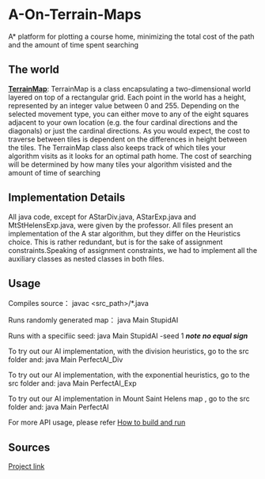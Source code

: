 # A-On-Terrain-Maps
A* platform for plotting a course home, minimizing the total cost of the path and the amount of time spent searching

## The world 
[**TerrainMap**](https://github.com/waiyulam/A-On-Terrain-Maps/blob/master/TerrainMap.java):
TerrainMap is a class encapsulating a two-dimensional world layered on top of a rectangular grid. Each point in the world has a height, represented by an integer value between 0 and 255. Depending on the selected movement type, you can either move to any of the eight squares adjacent to your own location (e.g. the four cardinal directions and the diagonals) or just the cardinal directions. As you would expect, the cost to traverse between tiles is dependent on the differences in height between the tiles.
The TerrainMap class also keeps track of which tiles your algorithm visits as it looks for an optimal path home. The cost of searching will be determined by how many tiles your algorithm visisted and the amount of time of searching 

## Implementation Details 
All java code, except for AStarDiv.java, AStarExp.java and MtStHelensExp.java, were given by the professor. All files present an implementation of the A star algorithm, but they differ on the Heuristics choice. This is rather redundant, but is for the sake of assignment constraints.Speaking of assignment constraints, we had to implement all the auxiliary classes as nested classes in both files.

## Usage 
Compiles source： javac  <src_path>/*.java

Runs randomly generated map： java Main StupidAI

Runs with a specifiic seed: java Main StupidAI -seed 1   ***note no equal sign***

To try out our AI implementation, with the division heuristics, go to the src folder and:
java Main PerfectAI_Div

To try out our AI implementation, with the exponential heuristics, go to the src folder and:
java Main PerfectAI_Exp

To try out our AI implementation in Mount Saint Helens map , go to the src folder and:
java Main PerfectAI

For more API usage, please refer [How to build and run](https://github.com/waiyulam/A-On-Terrain-Maps/blob/master/HowToBuildandRun.txt)

## Sources 
[Project link](https://github.com/waiyulam/A-On-Terrain-Maps/blob/master/html/index.html)
